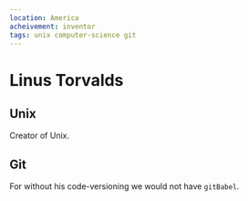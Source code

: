 ```yaml
---
location: America
acheivement: inventor
tags: unix computer-science git
---
```


# Linus Torvalds

## Unix

Creator of Unix.

## Git

For without his code-versioning we would not have `gitBabel`.
